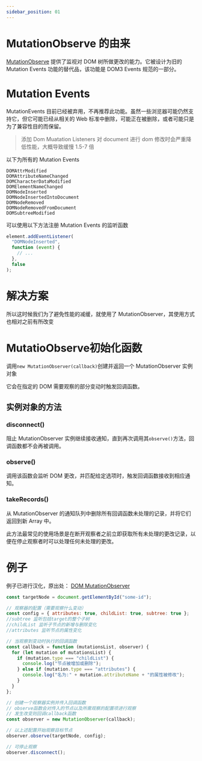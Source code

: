 ```yaml
---
sidebar_position: 01
---
```


# MutationObserve 的由来

[MutationObserve](https://developer.mozilla.org/zh-CN/docs/Web/API/MutationObserver) 提供了监视对 DOM 树所做更改的能力。它被设计为旧的 Mutation Events 功能的替代品，该功能是 DOM3 Events 规范的一部分。

# Mutation Events

MutationEvents 目前已经被弃用，不再推荐此功能。虽然一些浏览器可能仍然支持它，但它可能已经从相关的 Web 标准中删除，可能正在被删除，或者可能只是为了兼容性目的而保留。

> 添加 Dom Muatation Listeners 对 document 进行 dom 修改时会严重降低性能，大概导致缓慢 1.5-7 倍

以下为所有的 Mutation Events

```
DOMAttrModified
DOMAttributeNameChanged
DOMCharacterDataModified
DOMElementNameChanged
DOMNodeInserted
DOMNodeInsertedIntoDocument
DOMNodeRemoved
DOMNodeRemovedFromDocument
DOMSubtreeModified
```

可以使用以下方法注册 Mutation Events 的监听函数

```js
element.addEventListener(
  "DOMNodeInserted",
  function (event) {
    // ...
  },
  false
);
```

# 解决方案

所以这时候我们为了避免性能的减缓，就使用了 MutationObserver，其使用方式也相对之前有所改变

# MutatioObserve初始化函数

调用`new MutationObserver(callback)`创建并返回一个 MutationObserver 实例对象

它会在指定的 DOM 需要观察的部分变动时触发回调函数。

## 实例对象的方法

### disconnect()

阻止 MutationObserver 实例继续接收通知，直到再次调用其`observe()`方法，回调函数都不会再被调用。

### observe()

调用该函数会监听 DOM 更改，并匹配给定选项时，触发回调函数接收到相应通知。

### takeRecords()

从 MutationObserver 的通知队列中删除所有回调函数未处理的记录，并将它们返回到新 Array 中。

此方法最常见的使用场景是在断开观察者之前立即获取所有未处理的更改记录，以便在停止观察者时可以处理任何未处理的更改。

# 例子

例子已进行汉化，原出处： [DOM MutationObserver](https://hacks.mozilla.org/2012/05/dom-mutationobserver-reacting-to-dom-changes-without-killing-browser-performance/)

```js
const targetNode = document.getElementById("some-id");

// 观察器的配置（需要观察什么变动）
const config = { attributes: true, childList: true, subtree: true };
//subtree 监听包括target的整个子树
//childList 监听子节点的新增与删除变化
//attributes 监听节点的属性变化

// 当观察到变动时执行的回调函数
const callback = function (mutationsList, observer) {
  for (let mutation of mutationsList) {
    if (mutation.type === "childList") {
      console.log("节点被增加或删除");
    } else if (mutation.type === "attributes") {
      console.log("名为:" + mutation.attributeName + "的属性被修改");
    }
  }
};

// 创建一个观察器实例并传入回调函数
// observe函数会对传入的节点以及所需观察的配置项进行观察
// 发生改变则回调callback函数
const observer = new MutationObserver(callback);

// 以上述配置开始观察目标节点
observer.observe(targetNode, config);

// 可停止观察
observer.disconnect();
```
